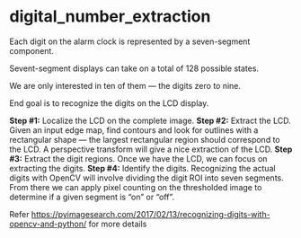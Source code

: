 # digital_number_extraction

Each digit on the alarm clock is represented by a seven-segment component.

Sevent-segment displays can take on a total of 128 possible states.

We are only interested in ten of them — the digits zero to nine.

End goal is to recognize the digits on the LCD display.

**Step #1:** Localize the LCD on the complete image.
**Step #2:** Extract the LCD. Given an input edge map, find contours and look for outlines with a rectangular shape — the largest rectangular region should correspond to the LCD. A perspective transform will give a nice extraction of the LCD.
**Step #3:** Extract the digit regions. Once we have the LCD, we can focus on extracting the digits.
**Step #4:** Identify the digits. Recognizing the actual digits with OpenCV will involve dividing the digit ROI into seven segments. From there we can apply pixel counting on the thresholded image to determine if a given segment is “on” or “off”.

Refer https://pyimagesearch.com/2017/02/13/recognizing-digits-with-opencv-and-python/ for more details
